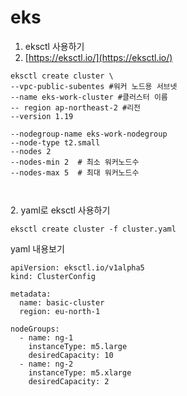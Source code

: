 # eks

1. eksctl 사용하기
2. [https://eksctl.io/](https://eksctl.io/)

```
eksctl create cluster \
--vpc-public-subentes #워커 노드용 서브넷
--name eks-work-cluster #클러스터 이름
-- region ap-northeast-2 #리전
--version 1.19

--nodegroup-name eks-work-nodegroup
--node-type t2.small
--nodes 2
--nodes-min 2  # 최소 워커노드수 
--nodes-max 5  # 최대 워커노드수



```



2\. yaml로 eksctl 사용하기

```
eksctl create cluster -f cluster.yaml
```



yaml 내용보기

```
apiVersion: eksctl.io/v1alpha5
kind: ClusterConfig

metadata:
  name: basic-cluster
  region: eu-north-1

nodeGroups:
  - name: ng-1
    instanceType: m5.large
    desiredCapacity: 10
  - name: ng-2
    instanceType: m5.xlarge
    desiredCapacity: 2

```



